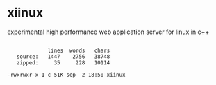 # xiinux

experimental high performance web application server for linux in c++

```

             lines  words   chars
   source:   1447    2756   38748
   zipped:     35     228   10114

-rwxrwxr-x 1 c 51K sep  2 18:50 xiinux

```
